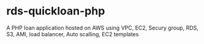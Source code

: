 # rds-quickloan-php
A PHP loan application hosted on AWS using VPC, EC2, Secury group, RDS, S3, AMI, load balancer, Auto scalling, EC2 templates
